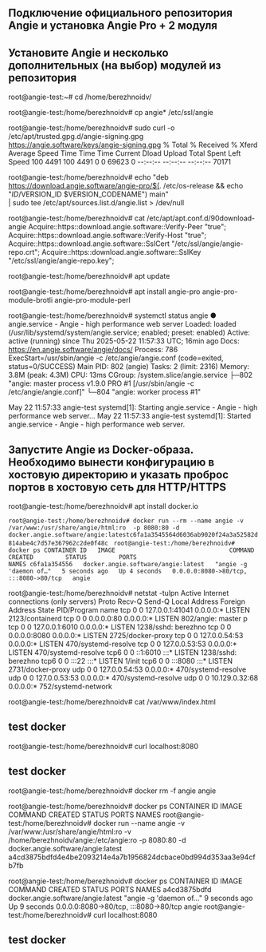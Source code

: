 ## Подключение официального репозитория Angie и установка Angie Pro + 2 модуля
## Установите Angie и несколько дополнительных (на выбор) модулей из репозитория
root@angie-test:~# cd /home/berezhnoidv/

root@angie-test:/home/berezhnoidv# cp angie* /etc/ssl/angie

root@angie-test:/home/berezhnoidv# sudo curl -o /etc/apt/trusted.gpg.d/angie-signing.gpg \
            https://angie.software/keys/angie-signing.gpg
  % Total    % Received % Xferd  Average Speed   Time    Time     Time  Current
                                 Dload  Upload   Total   Spent    Left  Speed
100  4491  100  4491    0     0  69623      0 --:--:-- --:--:-- --:--:-- 70171

root@angie-test:/home/berezhnoidv# echo "deb https://download.angie.software/angie-pro/$(. /etc/os-release && echo "$ID/$VERSION_ID $VERSION_CODENAME") main" \
    | sudo tee /etc/apt/sources.list.d/angie.list > /dev/null
    
root@angie-test:/home/berezhnoidv# cat /etc/apt/apt.conf.d/90download-angie
Acquire::https::download.angie.software::Verify-Peer "true";
Acquire::https::download.angie.software::Verify-Host "true";
Acquire::https::download.angie.software::SslCert     "/etc/ssl/angie/angie-repo.crt";
Acquire::https::download.angie.software::SslKey      "/etc/ssl/angie/angie-repo.key";

root@angie-test:/home/berezhnoidv# apt update

root@angie-test:/home/berezhnoidv# apt install angie-pro angie-pro-module-brotli angie-pro-module-perl

root@angie-test:/home/berezhnoidv# systemctl status angie
● angie.service - Angie - high performance web server
     Loaded: loaded (/usr/lib/systemd/system/angie.service; enabled; preset: enabled)
     Active: active (running) since Thu 2025-05-22 11:57:33 UTC; 16min ago
       Docs: https://en.angie.software/angie/docs/
    Process: 786 ExecStart=/usr/sbin/angie -c /etc/angie/angie.conf (code=exited, status=0/SUCCESS)
   Main PID: 802 (angie)
      Tasks: 2 (limit: 2316)
     Memory: 3.8M (peak: 4.3M)
        CPU: 13ms
     CGroup: /system.slice/angie.service
             ├─802 "angie: master process v1.9.0 PRO #1 [/usr/sbin/angie -c /etc/angie/angie.conf]"
             └─804 "angie: worker process #1"

May 22 11:57:33 angie-test systemd[1]: Starting angie.service - Angie - high performance web server...
May 22 11:57:33 angie-test systemd[1]: Started angie.service - Angie - high performance web server.

## Запустите Angie из Docker-образа. Необходимо вынести конфигурацию в хостовую директорию и указать проброс портов в хостовую сеть для HTTP/HTTPS
root@angie-test:/home/berezhnoidv# apt install docker.io

`root@angie-test:/home/berezhnoidv# docker run --rm --name angie -v /var/www:/usr/share/angie/html:ro  -p 8080:80 -d docker.angie.software/angie:latestc6fa1a3545564d6036ab9020f24a3a52582d814abe4c7d57e367962c2de0f48c
`
`root@angie-test:/home/berezhnoidv# docker ps
CONTAINER ID   IMAGE                                COMMAND                  CREATED         STATUS         PORTS                                   NAMES
c6fa1a354556   docker.angie.software/angie:latest   "angie -g 'daemon of…"   5 seconds ago   Up 4 seconds   0.0.0.0:8080->80/tcp, :::8080->80/tcp   angie`

root@angie-test:/home/berezhnoidv# netstat -tulpn
Active Internet connections (only servers)
Proto Recv-Q Send-Q Local Address           Foreign Address         State       PID/Program name
tcp        0      0 127.0.0.1:41041         0.0.0.0:*               LISTEN      2123/containerd
tcp        0      0 0.0.0.0:80              0.0.0.0:*               LISTEN      802/angie: master p
tcp        0      0 127.0.0.1:6010          0.0.0.0:*               LISTEN      1238/sshd: berezhno
tcp        0      0 0.0.0.0:8080            0.0.0.0:*               LISTEN      2725/docker-proxy
tcp        0      0 127.0.0.54:53           0.0.0.0:*               LISTEN      470/systemd-resolve
tcp        0      0 127.0.0.53:53           0.0.0.0:*               LISTEN      470/systemd-resolve
tcp6       0      0 ::1:6010                :::*                    LISTEN      1238/sshd: berezhno
tcp6       0      0 :::22                   :::*                    LISTEN      1/init
tcp6       0      0 :::8080                 :::*                    LISTEN      2731/docker-proxy
udp        0      0 127.0.0.54:53           0.0.0.0:*                           470/systemd-resolve
udp        0      0 127.0.0.53:53           0.0.0.0:*                           470/systemd-resolve
udp        0      0 10.129.0.32:68          0.0.0.0:*                           752/systemd-network

root@angie-test:/home/berezhnoidv# cat /var/www/index.html
<h2>test docker</h2>

root@angie-test:/home/berezhnoidv# curl localhost:8080
<h2>test docker</h2>

root@angie-test:/home/berezhnoidv# docker rm -f angie
angie

root@angie-test:/home/berezhnoidv# docker ps
CONTAINER ID   IMAGE     COMMAND   CREATED   STATUS    PORTS     NAMES
root@angie-test:/home/berezhnoidv# docker run  --name angie -v /var/www:/usr/share/angie/html:ro -v /home/berezhnoidv/angie:/etc/angie:ro -p 8080:80 -d docker.angie.software/angie:latest
a4cd3875bdfd4e4be2093214e4a7b1956824dcbace0bd994d353aa3e94cfb7fb

root@angie-test:/home/berezhnoidv# docker ps
CONTAINER ID   IMAGE                                COMMAND                  CREATED         STATUS         PORTS                                   NAMES
a4cd3875bdfd   docker.angie.software/angie:latest   "angie -g 'daemon of…"   9 seconds ago   Up 9 seconds   0.0.0.0:8080->80/tcp, :::8080->80/tcp   angie
root@angie-test:/home/berezhnoidv# curl localhost:8080
<h2>test docker</h2>


